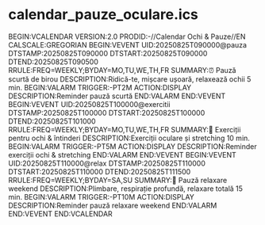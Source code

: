 # calendar_pauze_oculare.ics
BEGIN:VCALENDAR
VERSION:2.0
PRODID:-//Calendar Ochi & Pauze//EN
CALSCALE:GREGORIAN
BEGIN:VEVENT
UID:20250825T090000@pauza
DTSTAMP:20250825T090000
DTSTART:20250825T090000
DTEND:20250825T090500
RRULE:FREQ=WEEKLY;BYDAY=MO,TU,WE,TH,FR
SUMMARY:⏰ Pauză scurtă de birou
DESCRIPTION:Ridică-te, mișcare ușoară, relaxează ochii 5 min.
BEGIN:VALARM
TRIGGER:-PT2M
ACTION:DISPLAY
DESCRIPTION:Reminder pauză scurtă
END:VALARM
END:VEVENT
BEGIN:VEVENT
UID:20250825T100000@exercitii
DTSTAMP:20250825T100000
DTSTART:20250825T100000
DTEND:20250825T101000
RRULE:FREQ=WEEKLY;BYDAY=MO,TU,WE,TH,FR
SUMMARY:👀 Exerciții pentru ochi & întinderi
DESCRIPTION:Exerciții oculare și stretching 10 min.
BEGIN:VALARM
TRIGGER:-PT5M
ACTION:DISPLAY
DESCRIPTION:Reminder exerciții ochi & stretching
END:VALARM
END:VEVENT
BEGIN:VEVENT
UID:20250825T110000@relax
DTSTAMP:20250825T110000
DTSTART:20250825T110000
DTEND:20250825T111500
RRULE:FREQ=WEEKLY;BYDAY=SA,SU
SUMMARY:🌿 Pauză relaxare weekend
DESCRIPTION:Plimbare, respirație profundă, relaxare totală 15 min.
BEGIN:VALARM
TRIGGER:-PT10M
ACTION:DISPLAY
DESCRIPTION:Reminder pauză relaxare weekend
END:VALARM
END:VEVENT
END:VCALENDAR
